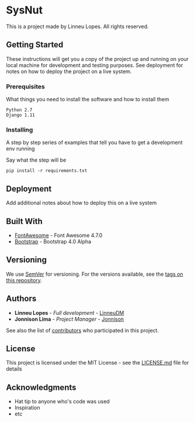 # SysNut

This is a project made by Linneu Lopes. All rights reserved.

## Getting Started

These instructions will get you a copy of the project up and running on your local machine for development and testing purposes. See deployment for notes on how to deploy the project on a live system.

### Prerequisites

What things you need to install the software and how to install them

```
Python 2.7
Django 1.11
```

### Installing

A step by step series of examples that tell you have to get a development env running

Say what the step will be

```
pip install -r requirements.txt
```

## Deployment

Add additional notes about how to deploy this on a live system

## Built With

* [FontAwesome](http://fontawesome.io/) - Font Awesome 4.7.0
* [Bootstrap](http://getbootstrap.com/) - Bootstrap 4.0 Alpha

## Versioning

We use [SemVer](http://semver.org/) for versioning. For the versions available, see the [tags on this repository](https://github.com/your/project/tags).

## Authors

* **Linneu Lopes** - *Full development* - [LinneuDM](https://github.com/LinneuDM)
* **Jonnison Lima** - *Project Manager* - [Jonnison](https://github.com/jonnison)

See also the list of [contributors](https://github.com/your/project/contributors) who participated in this project.

## License

This project is licensed under the MIT License - see the [LICENSE.md](LICENSE.md) file for details
## Acknowledgments

* Hat tip to anyone who's code was used
* Inspiration
* etc
